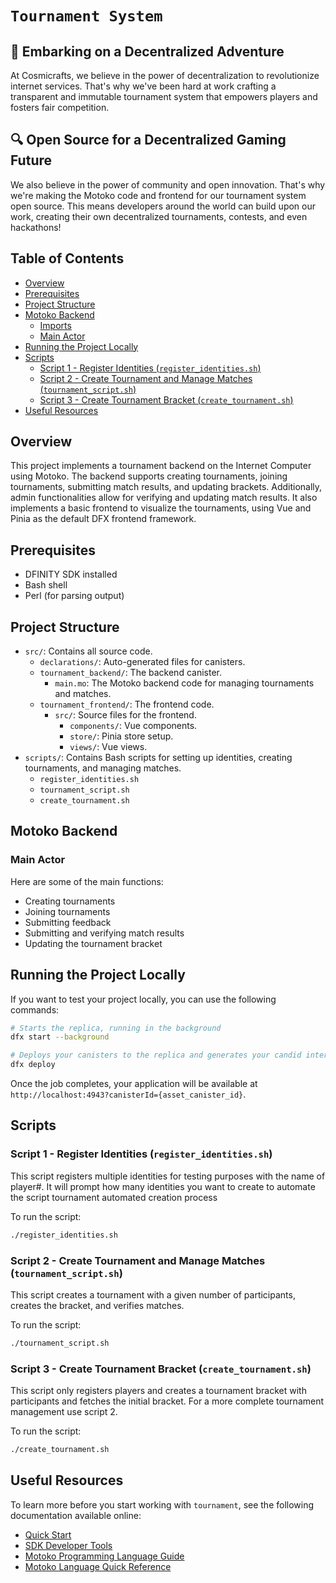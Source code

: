 # `Tournament System`

## 🚀 Embarking on a Decentralized Adventure

At Cosmicrafts, we believe in the power of decentralization to revolutionize internet services. That's why we've been hard at work crafting a transparent and immutable tournament system that empowers players and fosters fair competition.

## 🔍 Open Source for a Decentralized Gaming Future

We also believe in the power of community and open innovation. That's why we're making the Motoko code and frontend for our tournament system open source. This means developers around the world can build upon our work, creating their own decentralized tournaments, contests, and even hackathons!

## Table of Contents

- [Overview](#overview)
- [Prerequisites](#prerequisites)
- [Project Structure](#project-structure)
- [Motoko Backend](#motoko-backend)
  - [Imports](#imports)
  - [Main Actor](#main-actor)
- [Running the Project Locally](#running-the-project-locally)
- [Scripts](#scripts)
  - [Script 1 - Register Identities (`register_identities.sh`)](#script-1---register-identities-register_identities.sh)
  - [Script 2 - Create Tournament and Manage Matches (`tournament_script.sh`)](#script-2---create-tournament-and-manage-matches-tournament_script.sh)
  - [Script 3 - Create Tournament Bracket (`create_tournament.sh`)](#script-3---create-tournament-bracket-create_tournament.sh)
- [Useful Resources](#useful-resources)

## Overview

This project implements a tournament backend on the Internet Computer using Motoko. The backend supports creating tournaments, joining tournaments, submitting match results, and updating brackets. Additionally, admin functionalities allow for verifying and updating match results. It also implements a basic frontend to visualize the tournaments, using Vue and Pinia as the default DFX frontend framework.

## Prerequisites

- DFINITY SDK installed
- Bash shell
- Perl (for parsing output)

## Project Structure

- `src/`: Contains all source code.
  - `declarations/`: Auto-generated files for canisters.
  - `tournament_backend/`: The backend canister.
    - `main.mo`: The Motoko backend code for managing tournaments and matches.
  - `tournament_frontend/`: The frontend code.
    - `src/`: Source files for the frontend.
      - `components/`: Vue components.
      - `store/`: Pinia store setup.
      - `views/`: Vue views.
- `scripts/`: Contains Bash scripts for setting up identities, creating tournaments, and managing matches.
  - `register_identities.sh`
  - `tournament_script.sh`
  - `create_tournament.sh`
  
## Motoko Backend

### Main Actor

Here are some of the main functions:
- Creating tournaments
- Joining tournaments
- Submitting feedback
- Submitting and verifying match results
- Updating the tournament bracket

## Running the Project Locally

If you want to test your project locally, you can use the following commands:

```bash
# Starts the replica, running in the background
dfx start --background

# Deploys your canisters to the replica and generates your candid interface
dfx deploy
```

Once the job completes, your application will be available at `http://localhost:4943?canisterId={asset_canister_id}`.

## Scripts

### Script 1 - Register Identities (`register_identities.sh`)

This script registers multiple identities for testing purposes with the name of player#.
It will prompt how many identities you want to create to automate the script tournament automated creation process

To run the script:
```bash
./register_identities.sh
```

### Script 2 - Create Tournament and Manage Matches (`tournament_script.sh`)

This script creates a tournament with a given number of participants, creates the bracket, and verifies matches.

To run the script:
```bash
./tournament_script.sh
```

### Script 3 - Create Tournament Bracket (`create_tournament.sh`)

This script only registers players and creates a tournament bracket with participants and fetches the initial bracket.
For a more complete tournament management use script 2.

To run the script:
```bash
./create_tournament.sh
```

## Useful Resources

To learn more before you start working with `tournament`, see the following documentation available online:

- [Quick Start](https://internetcomputer.org/docs/current/developer-docs/setup/deploy-locally)
- [SDK Developer Tools](https://internetcomputer.org/docs/current/developer-docs/setup/install)
- [Motoko Programming Language Guide](https://internetcomputer.org/docs/current/motoko/main/motoko)
- [Motoko Language Quick Reference](https://internetcomputer.org/docs/current/motoko/main/language-manual)
